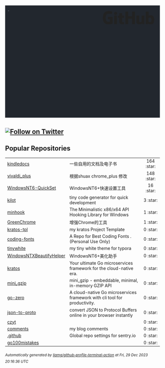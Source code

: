 ![gifOS](os.gif)

[![Follow on Twitter](https://shields.io/twitter/follow/czyt?label=Follow)](https://twitter.com/czyt) 
---

## Popular Repositories
<table>
<tr><td><a href="https://github.com/czyt/kindledocs">kindledocs</a></td><td>一些自用的文档及电子书</td><td align="center" width="12%">164 :star:</td></tr>
<tr><td><a href="https://github.com/czyt/vivaldi_plus">vivaldi_plus</a></td><td>根据shuax chrome_plus 修改</td><td align="center" width="12%">148 :star:</td></tr>
<tr><td><a href="https://github.com/czyt/WindowsNT6-QuickSet">WindowsNT6-QuickSet</a></td><td>WindowsNT6+快速设置工具</td><td align="center" width="12%">16 :star:</td></tr>
<tr><td><a href="https://github.com/czyt/kilot">kilot</a></td><td>tiny code generator  for quick development</td><td align="center" width="12%">3 :star:</td></tr>
<tr><td><a href="https://github.com/czyt/minhook">minhook</a></td><td>The Minimalistic x86/x64 API Hooking Library for Windows</td><td align="center" width="12%">1 :star:</td></tr>
<tr><td><a href="https://github.com/czyt/GreenChrome">GreenChrome</a></td><td>增强Chrome的工具</td><td align="center" width="12%">1 :star:</td></tr>
<tr><td><a href="https://github.com/czyt/kratos-tpl">kratos-tpl</a></td><td>my kratos Project Template</td><td align="center" width="12%">0 :star:</td></tr>
<tr><td><a href="https://github.com/czyt/coding-fonts">coding-fonts</a></td><td>A Repo for Best Coding Fonts . (Personal Use Only)</td><td align="center" width="12%">0 :star:</td></tr>
<tr><td><a href="https://github.com/czyt/tinywhite">tinywhite</a></td><td>my tiny white theme for typora</td><td align="center" width="12%">0 :star:</td></tr>
<tr><td><a href="https://github.com/czyt/WindowsNTXBeautifyHelper">WindowsNTXBeautifyHelper</a></td><td>WindowsNT6+美化助手</td><td align="center" width="12%">0 :star:</td></tr>
<tr><td><a href="https://github.com/czyt/kratos">kratos</a></td><td>Your ultimate Go microservices framework for the cloud-native era.</td><td align="center" width="12%">0 :star:</td></tr>
<tr><td><a href="https://github.com/czyt/mini_gzip">mini_gzip</a></td><td>mini_gzip - embeddable, minimal, in-memory GZIP API</td><td align="center" width="12%">0 :star:</td></tr>
<tr><td><a href="https://github.com/czyt/go-zero">go-zero</a></td><td>A cloud-native Go microservices framework with cli tool for productivity.</td><td align="center" width="12%">0 :star:</td></tr>
<tr><td><a href="https://github.com/czyt/json-to-proto">json-to-proto</a></td><td>convert JSON to Protocol Buffers online in your browser instantly</td><td align="center" width="12%">0 :star:</td></tr>
<tr><td><a href="https://github.com/czyt/czyt">czyt</a></td><td></td><td align="center" width="12%">0 :star:</td></tr>
<tr><td><a href="https://github.com/czyt/comments">comments</a></td><td>my blog comments</td><td align="center" width="12%">0 :star:</td></tr>
<tr><td><a href="https://github.com/czyt/.github">.github</a></td><td>Global repo settings for sentry.io</td><td align="center" width="12%">0 :star:</td></tr>
<tr><td><a href="https://github.com/czyt/go100mistakes">go100mistakes</a></td><td></td><td align="center" width="12%">0 :star:</td></tr>
</table>



<sub><i>Automatically generated by [liamg/github-profile-terminal-action](https://github.com/liamg/github-profile-terminal-action) at Fri, 29 Dec 2023 20:16:36 UTC</i></sub>
